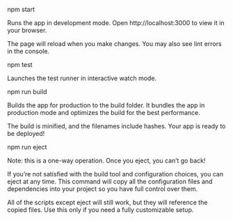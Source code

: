 npm start

Runs the app in development mode.
Open http://localhost:3000 to view it in your browser.

The page will reload when you make changes.
You may also see lint errors in the console.

npm test

Launches the test runner in interactive watch mode.

npm run build

Builds the app for production to the build folder.
It bundles the app in production mode and optimizes the build for the best performance.

The build is minified, and the filenames include hashes.
Your app is ready to be deployed!

npm run eject

Note: this is a one-way operation. Once you eject, you can’t go back!

If you’re not satisfied with the build tool and configuration choices, you can eject at any time. This command will copy all the configuration files and dependencies into your project so you have full control over them.

All of the scripts except eject will still work, but they will reference the copied files. Use this only if you need a fully customizable setup.